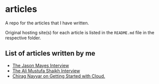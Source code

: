 # articles

A repo for the articles that I have written.

Original hosting site(s) for each article is listed in the `README.md` file in the respective folder.

## List of articles written by me

- [The Jason Mayes Interview](the_jason_mayes_interview)
- [The Ali Mustufa Shaikh Interview](the_ali_mustufa_shaikh_interview)
- [Chirag Nayyar on Getting Started with Cloud.](chirag_nayyar_on_getting_started_with_cloud)
